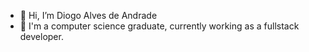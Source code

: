 - 👋 Hi, I’m Diogo Alves de Andrade
- 🌱 I'm a computer science graduate, currently working as a fullstack developer.
